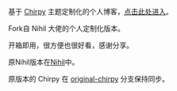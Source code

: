 基于 [Chirpy](https://github.com/cotes2020/jekyll-theme-chirpy) 主题定制化的个人博客，[点击此处进入](https://www.l1nwz1.cc/)。

Fork自 Nihil 大佬的个人定制化版本。

开箱即用，很方便也很好看，感谢分享。

原Nihil版本在[Nihil](https://github.com/NichtsHsu/nichtshsu.github.io)中。

原版本的 Chirpy 在 [original-chirpy](https://github.com/Olimiya/olimiya.github.io/tree/original-chirpy) 分支保持同步。